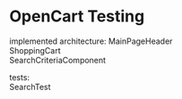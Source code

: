 # OpenCart Testing

implemented architecture: 
	MainPageHeader  
	ShoppingCart  
	SearchCriteriaComponent  
  
tests:  
	SearchTest